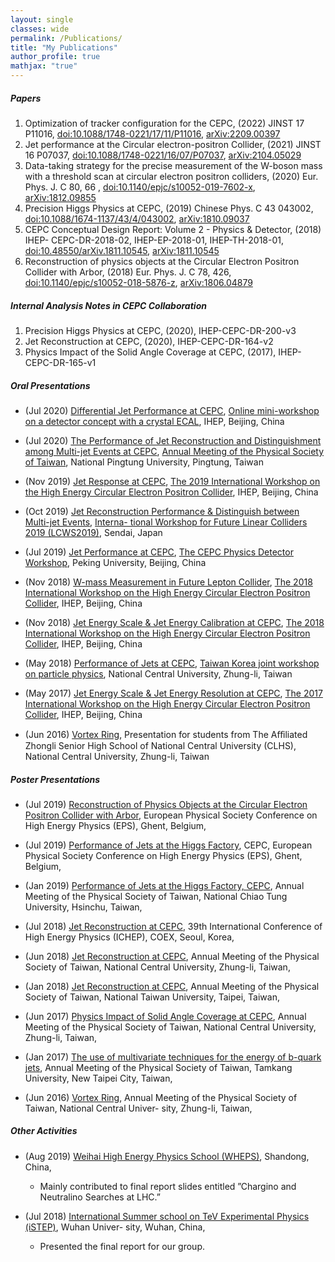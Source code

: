 ```yaml
---
layout: single
classes: wide
permalink: /Publications/
title: "My Publications"
author_profile: true
mathjax: "true"
---
```

##### Papers
1. Optimization of tracker configuration for the CEPC, (2022) JINST 17 P11016, 
[doi:10.1088/1748-0221/17/11/P11016](https://iopscience.iop.org/article/10.1088/1748-0221/17/11/P11016), [arXiv:2209.00397](https://arxiv.org/abs/2209.00397)
2. Jet performance at the Circular electron-positron Collider, (2021) JINST 16 P07037, 
[doi:10.1088/1748-0221/16/07/P07037](https://iopscience.iop.org/article/10.1088/1748-0221/16/07/P07037), [arXiv:2104.05029](https://arxiv.org/abs/2104.05029)
3. Data-taking strategy for the precise measurement of the W-boson mass with a threshold scan at circular electron positron colliders, (2020) Eur. Phys. J. C 80, 66 , 
[doi:10.1140/epjc/s10052-019-7602-x](https://link.springer.com/article/10.1140/epjc/s10052-019-7602-x), [arXiv:1812.09855](https://arxiv.org/abs/1812.09855)
4. Precision Higgs Physics at CEPC, (2019) Chinese Phys. C 43 043002, 
[doi:10.1088/1674-1137/43/4/043002](https://iopscience.iop.org/article/10.1088/1674-1137/43/4/043002), [arXiv:1810.09037](https://arxiv.org/abs/1810.09037)
5. CEPC Conceptual Design Report: Volume 2 - Physics & Detector, (2018) IHEP- CEPC-DR-2018-02, IHEP-EP-2018-01, IHEP-TH-2018-01, 
[doi:10.48550/arXiv.1811.10545](https://arxiv.org/abs/1811.10545), [arXiv:1811.10545](https://arxiv.org/abs/1811.10545)
6. Reconstruction of physics objects at the Circular Electron Positron Collider with Arbor, (2018) Eur. Phys. J. C 78, 426, 
[doi:10.1140/epjc/s10052-018-5876-z](https://link.springer.com/article/10.1140/epjc/s10052-018-5876-z), [arXiv:1806.04879](https://arxiv.org/abs/1806.04879)

##### Internal Analysis Notes in CEPC Collaboration
1. Precision Higgs Physics at CEPC, (2020), IHEP-CEPC-DR-200-v3
2. Jet Reconstruction at CEPC, (2020), IHEP-CEPC-DR-164-v2
3. Physics Impact of the Solid Angle Coverage at CEPC, (2017), IHEP-CEPC-DR-165-v1

##### Oral Presentations
* (Jul 2020) [Differential Jet Performance at CEPC](https://indico.ihep.ac.cn/event/11938/contributions/14770/attachments/6975/7884/072320_ECAL_MiniWS.pdf), [Online mini-workshop on a detector concept with a crystal ECAL](https://indico.ihep.ac.cn/event/11938/), IHEP, Beijing, China

* (Jul 2020) [The Performance of Jet Reconstruction and Distinguishment among Multi-jet Events at CEPC](https://tps2020.conf.tw/site/order/1312/oral_contestants.aspx?sid=1312&lang=en), [Annual Meeting of the Physical Society of Taiwan](https://peizhulai.github.io/pdfs/slides/2020_Annual_Meeting_TPS_Slides.pdf), National Pingtung University, Pingtung, Taiwan

* (Nov 2019) [Jet Response at CEPC](https://indico.ihep.ac.cn/event/9960/contributions/113754/attachments/61149/70519/111819_CEPCWS_2019_Jet.pdf), [The 2019 International Workshop on the High Energy Circular Electron Positron Collider](https://indico.ihep.ac.cn/event/9960/), IHEP, Beijing, China

* (Oct 2019) [Jet Reconstruction Performance & Distinguish between Multi-jet Events](https://agenda.linearcollider.org/event/8217/contributions/44662/attachments/34904/53926/Pei-Zhu.Lai_LCWS2019_Jet_Reconstruction_Performance.pdf), [Interna- tional Workshop for Future Linear Colliders 2019 (LCWS2019)](https://epx.phys.tohoku.ac.jp/LCWS2019/), Sendai, Japan

* (Jul 2019) [Jet Performance at CEPC](https://indico.ihep.ac.cn/event/9832/contributions/112249/attachments/60195/69391/070118_CEPCWorkshop_JES.pdf), [The CEPC Physics Detector Workshop](https://indico.ihep.ac.cn/event/9832/), Peking University, Beijing, China

* (Nov 2018) [W-mass Measurement in Future Lepton Collider](https://indico.ihep.ac.cn/event/7389/contributions/93742/attachments/49703/57230/111318_CEPCWorkshop_Wmass.pdf), [The 2018 International Workshop on the High Energy Circular Electron Positron Collider](https://indico.ihep.ac.cn/event/7389/timetable/?view=standard), IHEP, Beijing, China

* (Nov 2018) [Jet Energy Scale & Jet Energy Calibration at CEPC](https://indico.ihep.ac.cn/event/7389/contributions/93810/attachments/49732/57259/111218_CEPCWorkshop_JES.pdf), [The 2018 International Workshop on the High Energy Circular Electron Positron Collider](https://indico.ihep.ac.cn/event/7389/timetable/?view=standard), IHEP, Beijing, China

* (May 2018) [Performance of Jets at CEPC](https://peizhulai.github.io/pdfs/slides/2018_Taiwan_Korea_Joint_WS_Slides.pdf), [Taiwan Korea joint workshop on particle physics](https://indico.cern.ch/event/730600/), National Central University, Zhung-li, Taiwan

* (May 2017) [Jet Energy Scale & Jet Energy Resolution at CEPC](https://indico.ihep.ac.cn/event/6618/contributions/85898/attachments/45117/51873/110617_CEPCWorkshop.pdf), [The 2017 International Workshop on the High Energy Circular Electron Positron Collider](https://indico.ihep.ac.cn/event/6618/), IHEP, Beijing, China

* (Jun 2016) [Vortex Ring](https://peizhulai.github.io/pdfs/slides/2016_Vortex_Ring_Presentation_Slides.pdf), Presentation for students from The Aﬀiliated Zhongli Senior High School of National Central University (CLHS), National Central University, Zhung-li, Taiwan

##### Poster Presentations
* (Jul 2019) [Reconstruction of Physics Objects at the Circular Electron Positron Collider with Arbor](https://peizhulai.github.io/pdfs/posters/2019_EPS_Poster_PZLai_Reco_Object.pdf), European Physical Society Conference on High Energy Physics (EPS), Ghent, Belgium,

* (Jul 2019) [Performance of Jets at the Higgs Factory](https://peizhulai.github.io/pdfs/posters/2019_EPS_Poster_PZLai_Jet.pdf), CEPC, European Physical Society Conference on High Energy Physics (EPS), Ghent, Belgium,

* (Jan 2019) [Performance of Jets at the Higgs Factory, CEPC](https://peizhulai.github.io/pdfs/posters/2019_TPS_Poster_PZLai.pdf), Annual Meeting of the Physical Society of Taiwan, National Chiao Tung University, Hsinchu, Taiwan,

* (Jul 2018) [Jet Reconstruction at CEPC](https://peizhulai.github.io/pdfs/posters/2018_ICHEP_Poster_PZLai.pdf), 39th International Conference of High Energy Physics (ICHEP), COEX, Seoul, Korea,

* (Jun 2018) [Jet Reconstruction at CEPC](https://peizhulai.github.io/pdfs/posters/2018_NCU_Poster_PZLai.pdf), Annual Meeting of the Physical Society of Taiwan, National Central University, Zhung-li, Taiwan,

* (Jan 2018) [Jet Reconstruction at CEPC](https://peizhulai.github.io/pdfs/posters/2018_TPS_Poster_PZLai.pdf), Annual Meeting of the Physical Society of Taiwan, National Taiwan University, Taipei, Taiwan,

* (Jun 2017) [Physics Impact of Solid Angle Coverage at CEPC](https://peizhulai.github.io/pdfs/posters/2017_NCU_Poster_PZLai.pdf), Annual Meeting of the Physical Society of Taiwan, National Central University, Zhung-li, Taiwan,

* (Jan 2017) [The use of multivariate techniques for the energy of b-quark jets](https://peizhulai.github.io/pdfs/posters/2017_PSROC_Poster_PZLai.pdf), Annual Meeting of the Physical Society of Taiwan, Tamkang University, New Taipei City, Taiwan,

* (Jun 2016) [Vortex Ring](https://peizhulai.github.io/pdfs/posters/2016_Vortex_Ring_Poster_PZLai.pdf), Annual Meeting of the Physical Society of Taiwan, National Central Univer- sity, Zhung-li, Taiwan,

##### Other Activities

* (Aug 2019) [Weihai High Energy Physics School (WHEPS)](https://indico.ihep.ac.cn/event/9142/), Shandong, China,
  * Mainly contributed to final report slides entitled ”Chargino and Neutralino Searches at LHC.”
 
* (Jul 2018) [International Summer school on TeV Experimental Physics (iSTEP)](https://indico.ihep.ac.cn/event/7854/), Wuhan Univer- sity, Wuhan, China,
  * Presented the final report for our group.







